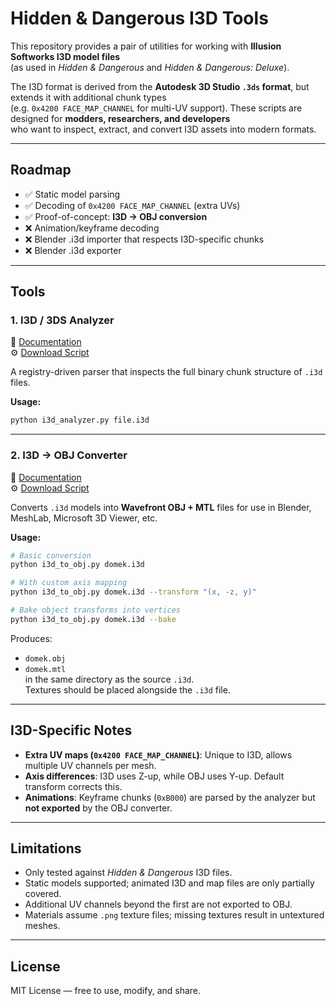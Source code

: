 # Hidden & Dangerous I3D Tools

This repository provides a pair of utilities for working with **Illusion Softworks I3D model files**  
(as used in *Hidden & Dangerous* and *Hidden & Dangerous: Deluxe*).  

The I3D format is derived from the **Autodesk 3D Studio `.3ds` format**, but extends it with additional chunk types  
(e.g. `0x4200 FACE_MAP_CHANNEL` for multi-UV support). These scripts are designed for **modders, researchers, and developers**  
who want to inspect, extract, and convert I3D assets into modern formats.

---

## Roadmap

- ✅ Static model parsing  
- ✅ Decoding of `0x4200 FACE_MAP_CHANNEL` (extra UVs)  
- ✅ Proof-of-concept: **I3D → OBJ conversion**  
- ❌ Animation/keyframe decoding  
- ❌ Blender .i3d importer that respects I3D-specific chunks  
- ❌ Blender .i3d exporter

---

## Tools

### 1. I3D / 3DS Analyzer

📄 [Documentation](documentation/i3d_analyzer.md)  
⚙️ [Download Script](tools/i3d_analyzer.py)

A registry-driven parser that inspects the full binary chunk structure of `.i3d` files.  

**Usage:**
```bash
python i3d_analyzer.py file.i3d
```

---

### 2. I3D → OBJ Converter

📄 [Documentation](documentation/i3d_to_obj.md)  
⚙️ [Download Script](tools/i3d_to_obj.py)

Converts `.i3d` models into **Wavefront OBJ + MTL** files for use in Blender, MeshLab, Microsoft 3D Viewer, etc.  

**Usage:**
```bash
# Basic conversion
python i3d_to_obj.py domek.i3d

# With custom axis mapping
python i3d_to_obj.py domek.i3d --transform "(x, -z, y)"

# Bake object transforms into vertices
python i3d_to_obj.py domek.i3d --bake
```

Produces:
- `domek.obj`  
- `domek.mtl`  
in the same directory as the source `.i3d`.  
Textures should be placed alongside the `.i3d` file.

---

## I3D-Specific Notes

- **Extra UV maps (`0x4200 FACE_MAP_CHANNEL`)**: Unique to I3D, allows multiple UV channels per mesh.  
- **Axis differences**: I3D uses Z-up, while OBJ uses Y-up. Default transform corrects this.  
- **Animations**: Keyframe chunks (`0xB000`) are parsed by the analyzer but **not exported** by the OBJ converter.  

---

## Limitations

- Only tested against *Hidden & Dangerous* I3D files.  
- Static models supported; animated I3D and map files are only partially covered.  
- Additional UV channels beyond the first are not exported to OBJ.  
- Materials assume `.png` texture files; missing textures result in untextured meshes.  

---

## License

MIT License — free to use, modify, and share.